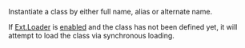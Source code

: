 Instantiate a class by either full name, alias or alternate name.

If
<a href="#!/api/Ext.Loader" rel="Ext.Loader" class="docClass" >Ext.Loader</a>
is
<a href="#!/api/Ext.Loader-method-setConfig" rel="Ext.Loader-method-setConfig" class="docClass" >enabled</a>
and the class has
not been defined yet, it will attempt to load the class via synchronous loading.

